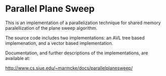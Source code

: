 

Parallel Plane Sweep
=======================


This is an implementation of a parallelization technique for shared memory paralellization of the plane sweep algorithm.

The source code includes two implementations:  an AVL tree based implemenation, and a vector based implementation.

Documentation, and further descriptions of the implementations, are available at: 

http://www.cs.siue.edu/~marmcke/docs/parallelplanesweep/


